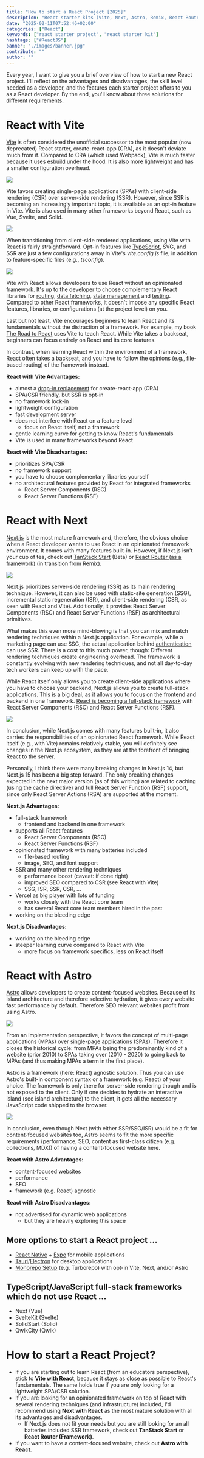 ```yaml
---
title: "How to start a React Project [2025]"
description: "React starter kits (Vite, Next, Astro, Remix, React Router) which help React developers to start a React project in 2025 ..."
date: "2025-02-11T07:52:46+02:00"
categories: ["React"]
keywords: ["react starter project", "react starter kit"]
hashtags: ["#ReactJS"]
banner: "./images/banner.jpg"
contribute: ""
author: ""
---
```


<Sponsorship />

Every year, I want to give you a brief overview of how to start a new React project. I'll reflect on the advantages and disadvantages, the skill level needed as a developer, and the features each starter project offers to you as a React developer. By the end, you'll know about three solutions for different requirements.

# React with Vite

[Vite](https://vitejs.dev/) is often considered the unofficial successor to the most popular (now deprecated) React starter, create-react-app (CRA), as it doesn't deviate much from it. Compared to CRA (which used Webpack), Vite is much faster because it uses [esbuild](https://esbuild.github.io/) under the hood. It is also more lightweight and has a smaller configuration overhead.

![](./images/esbuild.jpg)

Vite favors creating single-page applications (SPAs) with client-side rendering (CSR) over server-side rendering (SSR). However, since SSR is becoming an increasingly important topic, it is available as an opt-in feature in Vite. Vite is also used in many other frameworks beyond React, such as Vue, Svelte, and Solid.

![](./images/vite-awards.jpg)

When transitioning from client-side rendered applications, using Vite with React is fairly straightforward. Opt-in features like [TypeScript](/vite-typescript/), SVG, and SSR are just a few configurations away in Vite's *vite.config.js* file, in addition to feature-specific files (e.g., *tsconfig*).

![](./images/vite-happiness.jpg)

Vite with React allows developers to use React without an opinionated framework. It's up to the developer to choose complementary React libraries for [routing](/react-router/), [data fetching](/react-fetching-data/), [state management](/react-state/) and [testing](/vitest-react-testing-library/). Compared to other React frameworks, it doesn't impose any specific React features, libraries, or configurations (at the project level) on you.

<ReadMore label="React Libraries for 2025" link="/react-libraries/" />

Last but not least, Vite encourages beginners to learn React and its fundamentals without the distraction of a framework. For example, my book [The Road to React](https://www.roadtoreact.com/) uses Vite to teach React. While Vite takes a backseat, beginners can focus entirely on React and its core features.

<ReadMore label="React Tech Stack in 2025" link="/react-tech-stack/" />

In contrast, when learning React within the environment of a framework, React often takes a backseat, and you have to follow the opinions (e.g., file-based routing) of the framework instead.

**React with Vite Advantages:**

* almost a [drop-in replacement](/vite-create-react-app/) for create-react-app (CRA)
* SPA/CSR friendly, but SSR is opt-in
* no framework lock-in
* lightweight configuration
* fast development server
* does not interfere with React on a feature level
  * focus on React itself, not a framework
* gentle learning curve for getting to know React's fundamentals
* Vite is used in many frameworks beyond React

**React with Vite Disadvantages:**

* prioritizes SPA/CSR
* no framework support
* you have to choose complementary libraries yourself
* no architectural features provided by React for integrated frameworks
  * React Server Components (RSC)
  * React Server Functions (RSF)

# React with Next

[Next.js](https://nextjs.org/) is the most mature framework and, therefore, the obvious choice when a React developer wants to use React in an opinionated framework environment. It comes with many features built-in. However, if Next.js isn't your cup of tea, check out [TanStack Start](https://tanstack.com/start) (Beta) or [React Router (as a framework)](https://remix.run/) (in transition from Remix).

![](./images/next-happiness.jpg)

Next.js prioritizes server-side rendering (SSR) as its main rendering technique. However, it can also be used with static-site generation (SSG), incremental static regeneration (ISR), and client-side rendering (CSR, as seen with React and Vite). Additionally, it provides React Server Components (RSC) and React Server Functions (RSF) as architectural primitives.

<ReadMore label="The Road to Next" link="https://www.road-to-next.com/" />

What makes this even more mind-blowing is that you can mix and match rendering techniques within a Next.js application. For example, while a marketing page can use SSG, the actual application behind [authentication](/next-authentication/) can use SSR. There is a cost to this much power, though: Different rendering techniques create engineering overhead. The framework is constantly evolving with new rendering techniques, and not all day-to-day tech workers can keep up with the pace.

<ReadMore label="Guide to Web Applications (SSG, SSR, CSR, SPAs)" link="/web-applications/" />

While React itself only allows you to create client-side applications where you have to choose your backend, Next.js allows you to create full-stack applications. This is a big deal, as it allows you to focus on the frontend and backend in one framework. [React is becoming a full-stack framework](/react-full-stack-framework/) with React Server Components (RSC) and React Server Functions (RSF).

![](./images/next-experience.jpg)

In conclusion, while Next.js comes with many features built-in, it also carries the responsibilities of an opinionated React framework. While React itself (e.g., with Vite) remains relatively stable, you will definitely see changes in the Next.js ecosystem, as they are at the forefront of bringing React to the server.

Personally, I think there were many breaking changes in Next.js 14, but Next.js 15 has been a big step forward. The only breaking changes expected in the next major version (as of this writing) are related to caching (using the cache directive) and full React Server Function (RSF) support, since only React Server Actions (RSA) are supported at the moment.

**Next.js Advantages:**

* full-stack framework
  * frontend and backend in one framework
* supports all React features
  * React Server Components (RSC)
  * React Server Functions (RSF)
* opinionated framework with many batteries included
  * file-based routing
  * image, SEO, and font support
* SSR and many other rendering techniques
  * performance boost (caveat: if done right)
  * improved SEO compared to CSR (see React with Vite)
  * SSG, ISR, SSR, CSR, ...
* Vercel as big player with lots of funding
  * works closely with the React core team
  * has several React core team members hired in the past
* working on the bleeding edge

**Next.js Disadvantages:**

* working on the bleeding edge
* steeper learning curve compared to React with Vite
  * more focus on framework specifics, less on React itself

# React with Astro

[Astro](https://astro.build/) allows developers to create content-focused websites. Because of its island architecture and therefore selective hydration, it gives every website fast performance by default. Therefore SEO relevant websites profit from using Astro.

![](./images/astro.jpg)

From an implementation perspective, it favors the concept of multi-page applications (MPAs) over single-page applications (SPAs). Therefore it closes the historical cycle: from MPAs being the predominantly kind of a website (prior 2010) to SPAs taking over (2010 - 2020) to going back to MPAs (and thus making MPAs a term in the first place).

Astro is a framework (here: React) agnostic solution. Thus you can use Astro's built-in component syntax or a framework (e.g. React) of your choice. The framework is only there for server-side rendering though and is not exposed to the client. Only if one decides to hydrate an interactive island (see island architecture) to the client, it gets all the necessary JavaScript code shipped to the browser.

![](./images/astro-ranking.jpg)

In conclusion, even though Next (with either SSR/SSG/ISR) would be a fit for content-focused websites too, Astro seems to fit the more specific requirements (performance, SEO, content as first-class citizen (e.g. collections, MDX)) of having a content-focused website here.

**React with Astro Advantages:**

* content-focused websites
* performance
* SEO
* framework (e.g. React) agnostic

**React with Astro Disadvantages:**

* not advertised for dynamic web applications
  * but they are heavily exploring this space

## More options to start a React project ...

* [React Native](https://reactnative.dev/) + [Expo](https://expo.dev/) for mobile applications
* [Tauri](https://tauri.app/)/[Electron](https://www.electronjs.org/) for desktop applications
* [Monorepo Setup](/javascript-monorepos/) (e.g. Turborepo) with opt-in Vite, Next, and/or Astro

## TypeScript/JavaScript full-stack frameworks which do not use React ...

* Nuxt (Vue)
* SvelteKit (Svelte)
* SolidStart (Solid)
* QwikCity (Qwik)

# How to start a React Project?

* If you are starting out to learn React (from an educators perspective), stick to **Vite with React**, because it stays as close as possible to React's fundamentals. The same holds true if you are only looking for a lightweight SPA/CSR solution.
* If you are looking for an opinionated framework on top of React with several rendering techniques (and infrastructure) included, I'd recommend using **Next with React** as the most mature solution with all its advantages and disadvantages.
  * If Next.js does not fit your needs but you are still looking for an all batteries included SSR framework, check out **TanStack Start** or **React Router (Framework)**.
* If you want to have a content-focused website, check out **Astro with React**.

<ReadMore label="Learn React in 2025" link="/learning-react/" />